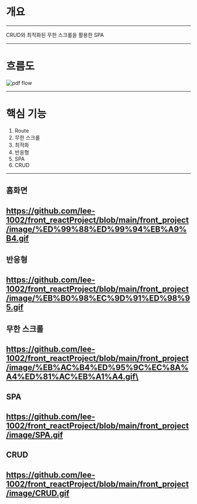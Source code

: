 # 개요
----
CRUD와 최적화된 무한 스크롤을 활용한 SPA

----

# 흐름도

![pdf flow](https://github.com/user-attachments/assets/89377a1d-38be-4015-9837-4a331067fe46)

----

# 핵심 기능
1. Route
2. 무한 스크롤
3. 최적화
4. 반응형
5. SPA
6. CRUD
----

## 홈화면
https://github.com/lee-1002/front_reactProject/blob/main/front_project/image/%ED%99%88%ED%99%94%EB%A9%B4.gif
----
## 반응형
https://github.com/lee-1002/front_reactProject/blob/main/front_project/image/%EB%B0%98%EC%9D%91%ED%98%95.gif
----
## 무한 스크롤
https://github.com/lee-1002/front_reactProject/blob/main/front_project/image/%EB%AC%B4%ED%95%9C%EC%8A%A4%ED%81%AC%EB%A1%A4.gif\
----
## SPA
https://github.com/lee-1002/front_reactProject/blob/main/front_project/image/SPA.gif
----
## CRUD
https://github.com/lee-1002/front_reactProject/blob/main/front_project/image/CRUD.gif
----
